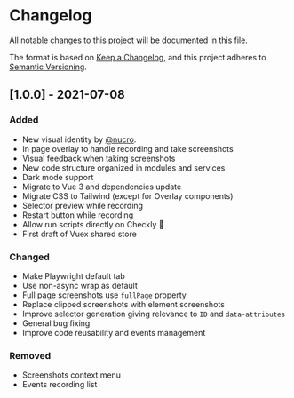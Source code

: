 # Changelog
All notable changes to this project will be documented in this file.

The format is based on [Keep a Changelog](https://keepachangelog.com/en/1.0.0/),
and this project adheres to [Semantic Versioning](https://semver.org/spec/v2.0.0.html).

## [1.0.0] - 2021-07-08
### Added
- New visual identity by [@nucro](https://twitter.com/nucro).
- In page overlay to handle recording and take screenshots
- Visual feedback when taking screenshots
- New code structure organized in modules and services
- Dark mode support
- Migrate to Vue 3 and dependencies update
- Migrate CSS to Tailwind (except for Overlay components)
- Selector preview while recording
- Restart button while recording
- Allow run scripts directly on Checkly 🦝
- First draft of Vuex shared store


### Changed
- Make Playwright default tab
- Use non-async wrap as default
- Full page screenshots use `fullPage` property
- Replace clipped screenshots with element screenshots
- Improve selector generation giving relevance to `ID` and `data-attributes`
- General bug fixing
- Improve code reusability and events management

### Removed
- Screenshots context menu
- Events recording list
